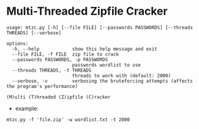 # Multi-Threaded Zipfile Cracker #


```
usage: mtzc.py [-h] [--file FILE] [--passwords PASSWORDS] [--threads THREADS] [--verbose]

options:
  -h, --help            show this help message and exit
  --file FILE, -f FILE  zip file to crack
  --passwords PASSWORDS, -p PASSWORDS
                        passwords wordlist to use
  --threads THREADS, -t THREADS
                        threads to work with (default: 2000)
  --verbose, -v         verbosing the bruteforcing attempts (affects the program's performance)

(M)ulti (T)hreaded (Z)ipfile (C)racker
```

- example:

`mtzc.py -f 'file.zip' -w wordlist.txt -t 2000`